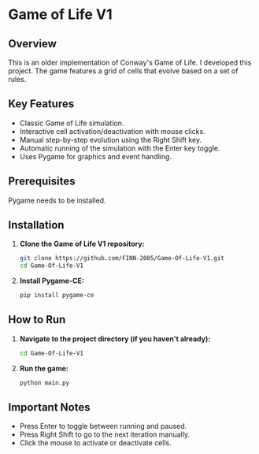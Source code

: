 # Game of Life V1

## Overview

This is an older implementation of Conway's Game of Life. I developed this project. The game features a grid of cells that evolve based on a set of rules.

## Key Features

* Classic Game of Life simulation.
* Interactive cell activation/deactivation with mouse clicks.
* Manual step-by-step evolution using the Right Shift key.
* Automatic running of the simulation with the Enter key toggle.
* Uses Pygame for graphics and event handling.

## Prerequisites

Pygame needs to be installed.

## Installation

1.  **Clone the Game of Life V1 repository:**

    ```bash
    git clone https://github.com/FINN-2005/Game-Of-Life-V1.git
    cd Game-Of-Life-V1
    ```

2.  **Install Pygame-CE:**

    ```bash
    pip install pygame-ce
    ```

## How to Run

1.  **Navigate to the project directory (if you haven't already):**

    ```bash
    cd Game-Of-Life-V1
    ```

2.  **Run the game:**

    ```bash
    python main.py
    ```

## Important Notes

* Press Enter to toggle between running and paused.
* Press Right Shift to go to the next iteration manually.
* Click the mouse to activate or deactivate cells.
